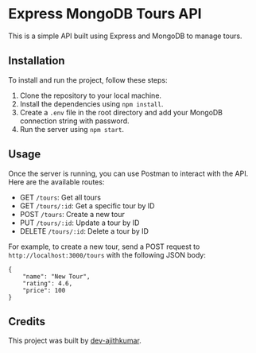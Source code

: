 
# Express MongoDB Tours API

This is a simple API built using Express and MongoDB to manage tours.

## Installation

To install and run the project, follow these steps:

1. Clone the repository to your local machine.
2. Install the dependencies using `npm install`.
3. Create a `.env` file in the root directory and add your MongoDB connection string with password.
4. Run the server using `npm start`.

## Usage

Once the server is running, you can use Postman to interact with the API. Here are the available routes:

- GET `/tours`: Get all tours
- GET `/tours/:id`: Get a specific tour by ID
- POST `/tours`: Create a new tour
- PUT `/tours/:id`: Update a tour by ID
- DELETE `/tours/:id`: Delete a tour by ID

For example, to create a new tour, send a POST request to `http://localhost:3000/tours` with the following JSON body:

```
{
    "name": "New Tour",
    "rating": 4.6,
    "price": 100
}
```

## Credits

This project was built by [dev-ajithkumar](https://github.com/dev-ajithkumar).
